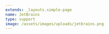 ```yaml
---
extends: _layouts.simple-page
name: JetBrains
type: support
image: /assets/images/uploads/jetbrains.png
---
```


